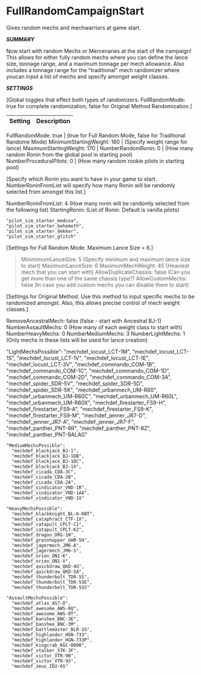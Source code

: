 # FullRandomCampaignStart
Gives random mechs and mechwarriors at game start.

***SUMMARY***



Now start with random Mechs or Mercenaries at the start of the campaign! This allows for either fully random mechs where you can define the lance size, tonnage range, and a maximum tonnage per mech allowance. Also includes a tonnage range for the "traditional" mech randomizer where youcan input a list of mechs and specify amongst weight classes. 

***SETTINGS***

[Global toggles that effect both types of randomizers. FullRandomMode: true for complete randomization, false for Original 
Method Randomization.]

Setting | Description
--------|------------

FullRandomMode: true | (true for Full Random Mode, false for Traditional Randome Mode)
MinimumStartingWeight: 160 | (Specify weight range for lance)
MaximumStartingWeight: 170 | 
NumberRandomRonin: 0 | (How many random Ronin from the global pool in starting pool)
NumberProceduralPilots: 0 | (How many random rookie pilots in starting pool)


[Specify which Ronin you want to have in your game to start. NumberRoninFromList will specify how many Ronin will be randomly selected from amongst this list.]

NumberRoninFromList: 4				(How many ronin will be randomly selected from the following list)
StartingRonin:					(List of Ronin. Default is vanilla pilots)

	"pilot_sim_starter_medusa",
	"pilot_sim_starter_behemoth",
	"pilot_sim_starter_dekker",
	"pilot_sim_starter_glitch"



[Settings for Full Random Mode. Maximum Lance Size = 6.]

>MinimimumLanceSize: 5				(Specify minimum and maximum lance size to start)
>MaximumLanceSize: 6
>MaximumMechWeight: 45				(Heaviest mech that you can start with)
>AllowDuplicateChassis: false			(Can you get more than one of the same chassis type?)
>AllowCustomMechs: false			(In case you add custom mechs you can disable them to start)


[Settings for Original Method. Use this method to input specific mechs to be randomized amongst. Also, this allows precise control of mech weight classes.]

RemoveAncestralMech: false			(false - start with Ancestral BJ-1)
NumberAssaultMechs: 0				(How many of each weight class to start with)
NumberHeavyMechs: 0
NumberMediumMechs: 3
NumberLightMechs: 1
						(Only mechs in these lists will be used for lance creation)

"LightMechsPossible":
      "mechdef_locust_LCT-1M",
      "mechdef_locust_LCT-1S",
      "mechdef_locust_LCT-1V",
      "mechdef_locust_LCT-1E",
      "mechdef_locust_LCT-3V",
      "mechdef_commando_COM-1B",
      "mechdef_commando_COM-1C",
      "mechdef_commando_COM-1D",
      "mechdef_commando_COM-2D",
      "mechdef_commando_COM-3A",
      "mechdef_spider_SDR-5V",
      "mechdef_spider_SDR-5D",
      "mechdef_spider_SDR-5K",
      "mechdef_urbanmech_UM-R60",
      "mechdef_urbanmech_UM-R60C",
      "mechdef_urbanmech_UM-R60L",
      "mechdef_urbanmech_UM-R60X",
      "mechdef_firestarter_FS9-H",
      "mechdef_firestarter_FS9-A",
      "mechdef_firestarter_FS9-K",
      "mechdef_firestarter_FS9-M",
      "mechdef_jenner_JR7-D",
      "mechdef_jenner_JR7-A",
      "mechdef_jenner_JR7-F",
      "mechdef_panther_PNT-9R",
      "mechdef_panther_PNT-8Z",
      "mechdef_panther_PNT-9ALAG"
      
    "MediumMechsPossible":
      "mechdef_blackjack_BJ-1",
      "mechdef_blackjack_BJ-1DB",
      "mechdef_blackjack_BJ-1DC",
      "mechdef_blackjack_BJ-1X",
      "mechdef_cicada_CDA-3C",
      "mechdef_cicada_CDA-2B",
      "mechdef_cicada_CDA-2A",
      "mechdef_vindicator_VND-1R",
      "mechdef_vindicator_VND-1AA",
      "mechdef_vindicator_VND-1X"
    
    "HeavyMechsPossible":
      "mechdef_blackknight_BL-6-KNT",
      "mechdef_cataphract_CTF-1X",
      "mechdef_catapult_CPLT-C1",
      "mechdef_catapult_CPLT-K2",
      "mechdef_dragon_DRG-1N",
      "mechdef_grasshopper_GHR-5H",
      "mechdef_jagermech_JM6-A",
      "mechdef_jagermech_JM6-S",
      "mechdef_orion_ON1-K",
      "mechdef_orion_ON1-V",
      "mechdef_quickdraw_QKD-4G",
      "mechdef_quickdraw_QKD-5A",
      "mechdef_thunderbolt_TDR-5S",
      "mechdef_thunderbolt_TDR-5SE",
      "mechdef_thunderbolt_TDR-5SS"
    
    "AssaultMechsPossible":
      "mechdef_atlas_AS7-D",
      "mechdef_awesome_AWS-8Q",
      "mechdef_awesome_AWS-8T",
      "mechdef_banshee_BNC-3E",
      "mechdef_banshee_BNC-3M",
      "mechdef_battlemaster_BLR-1G",
      "mechdef_highlander_HGN-733",
      "mechdef_highlander_HGN-733P",
      "mechdef_kingcrab_KGC-0000",
      "mechdef_stalker_STK-3F",
      "mechdef_victor_VTR-9B",
      "mechdef_victor_VTR-9S",
      "mechdef_zeus_ZEU-6S"
    
	
